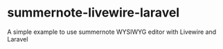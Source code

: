 # summernote-livewire-laravel
A simple example to use summernote WYSIWYG editor with Livewire and Laravel 
